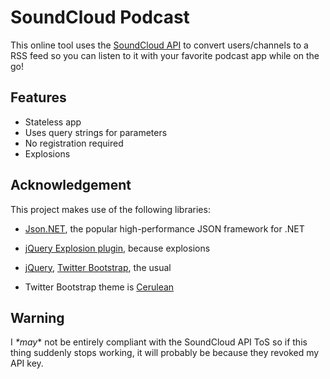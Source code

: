 # SoundCloud Podcast
This online tool uses the [SoundCloud API](http://developers.soundcloud.com/docs) to convert users/channels to a RSS feed so you can listen to it with your favorite podcast app while on the go!

## Features
- Stateless app
- Uses query strings for parameters
- No registration required
- Explosions

## Acknowledgement
This project makes use of the following libraries:

- [Json.NET](http://james.newtonking.com/projects/json-net.aspx), the popular high-performance JSON framework for .NET

- [jQuery Explosion plugin](https://github.com/bhuga/jquery-explosion-coffee), because explosions

- [jQuery](jquery.com), [Twitter Bootstrap](http://twitter.github.io/bootstrap/), the usual

- Twitter Bootstrap theme is [Cerulean](http://bootswatch.com/cerulean/)


## Warning
I *\*may*\* not be entirely compliant with the SoundCloud API ToS so if this thing suddenly stops working, it will probably be because they revoked my API key.
